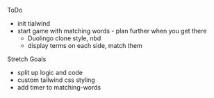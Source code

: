 ToDo 

- init tialwind
- start game with matching words - plan further when you get there
    - Duolingo clone style, nbd
    - display terms on each side, match them 

Stretch Goals
- split up logic and  code
- custom tailwind css styling
- add  timer to matching-words